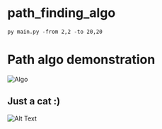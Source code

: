 # path_finding_algo
```
py main.py -from 2,2 -to 20,20
```
# Path algo demonstration
![Algo](https://i.imgur.com/xrXaHox.gif)
## Just a cat :)
![Alt Text](https://media.giphy.com/media/vFKqnCdLPNOKc/giphy.gif)


